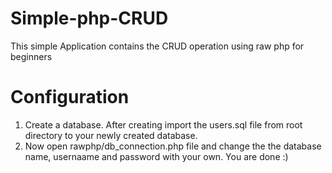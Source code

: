 # Simple-php-CRUD
This simple Application contains the CRUD operation using raw php for beginners 
# Configuration
1. Create a database. After creating import the users.sql file from root directory to your newly created database.
2. Now open rawphp/db_connection.php file and change the the database name, usernaame and password with your own.
You are done :)
